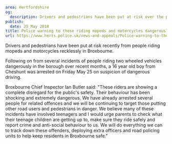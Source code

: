 ```yaml
area: Hertfordshire
og:
  description: Drivers and pedestrians have been put at risk over the past few months from a group of people riding mopeds drove recklessly in Broxbourne.
publish:
  date: 25 May 2018
title: Police warning to those riding mopeds and motorcycles dangerously
url: https://www.herts.police.uk/news-and-appeals/Police-warning-to-those-riding-mopeds-and-motorcycles-dangerously-270
```

Drivers and pedestrians have been put at risk recently from people riding mopeds and motorcycles recklessly in Broxbourne.

Following on from several incidents of people riding two wheeled vehicles dangerously in the borough over recent months, a 16 year old boy from Cheshunt was arrested on Friday May 25 on suspicion of dangerous driving.

Broxbourne Chief Inspector Ian Butler said: "These riders are showing a complete disregard for the public's safety. Their behaviour has been shocking and extremely dangerous. We have already arrested several people for related offences and we will be continuing to target those putting other road users and pedestrians in danger. We believe many of these incidents have involved teenagers and I would urge parents to check what their teenage children are getting up to, make sure they ride safely and report crime and anti-social behaviour to us. We will do everything we can to track down these offenders, deploying extra officers and road policing units to help keep residents in Broxbourne safe."
